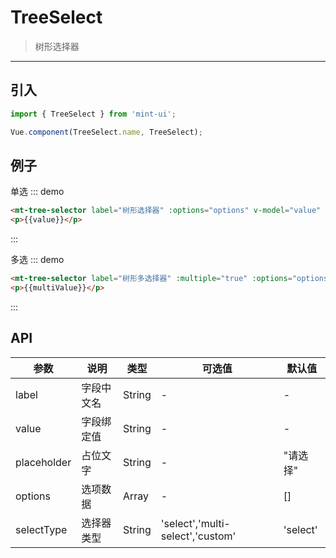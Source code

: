 # TreeSelect

> 树形选择器

-----------

## 引入

```javascript
import { TreeSelect } from 'mint-ui';

Vue.component(TreeSelect.name, TreeSelect);
```

## 例子

单选
::: demo
```html
<mt-tree-selector label="树形选择器" :options="options" v-model="value" placeholder="请选择" @selector-click="loadOptionsEmap"></mt-tree-selector>
<p>{{value}}</p>
```
:::

多选
::: demo
```html
<mt-tree-selector label="树形多选择器" :multiple="true" :options="options" v-model="multiValue" placeholder="请选择" @selector-click="loadMultiOptionsEmap"></mt-tree-selector>
<p>{{multiValue}}</p>
```
:::


## API
| 参数 | 说明 | 类型 | 可选值 | 默认值 |
|------|-------|---------|-------|--------|
| label | 字段中文名 | String | - | - |
| value | 字段绑定值 | String | - | - |
| placeholder | 占位文字 | String | - | "请选择" |
| options | 选项数据 | Array | - | [] |
| selectType | 选择器类型 | String | 'select','multi-select','custom' | 'select' |

<script>
  export default {
    methods: {
      loadOptionsEmap: function () {
      },
      loadMultiOptionsEmap: function () {
      }
    },
    data: function() {
    return {
      value: '',
      options: [{
                "id": "1",
                "name": "党群组织",
                "pId": "",
                "isParent": 1
            }, {
                "id": "000010",
                "name": "党群组织\/工会",
                "pId": "1",
                "isParent": 0
            }, {
                "id": "000012",
                "name": "行政部门\/校长办公室",
                "pId": "3",
                "isParent": 1
            }, {
                "id": "000423",
                "name": "行政部门\/人事处、人才工作领导小组办公室\/综合科",
                "pId": "000013",
                "isParent": 0
            }, {
                "id": "000426",
                "name": "行政部门\/计财处、会计核算中心、招投标办公室\/综合科",
                "pId": "000014",
                "isParent": 0
            }, {
                "id": "000371",
                "name": "行政部门\/校区发展与基本建设处\/综合科",
                "pId": "000346",
                "isParent": 0
            }, {
                "id": "000406",
                "name": "行政部门\/新农村发展研究院办公室、江苏农村发展学院办公室、新农村发展研究院和江苏农村发展学院院务委员会秘书处\/综合科",
                "pId": "000401",
                "isParent": 0
            }, {
                "id": "000029",
                "name": "教学机构\/农学院",
                "pId": "5",
                "isParent": 1
            }, {
                "id": "000040",
                "name": "教学机构\/理学院",
                "pId": "5",
                "isParent": 1
            }, {
                "id": "000001",
                "name": "党群组织\/党委办公室、统战部、机关党委",
                "pId": "1",
                "isParent": 0
            }, {
                "id": "000432",
                "name": "行政部门\/计财处、会计核算中心、招投标办公室\/基建工程招投标科",
                "pId": "000014",
                "isParent": 0
            }, {
                "id": "000021",
                "name": "行政部门\/资产管理与后勤保障处",
                "pId": "3",
                "isParent": 1
            }, {
                "id": "000100",
                "name": "行政部门教学机构\/国际合作与交流处、国际教育学院、港澳台办公室\/国际教育学院办公室",
                "pId": "000017",
                "isParent": 0
            }, {
                "id": "000101",
                "name": "行政部门\/发展规划办公室\/《中国农业教育》编辑部",
                "pId": "000018",
                "isParent": 0
            }, {
                "id": "000102",
                "name": "行政部门\/产学研合作处\/综合科",
                "pId": "000019",
                "isParent": 0
            }, {
                "id": "000103",
                "name": "行政部门\/产学研合作处\/科技开发科",
                "pId": "000019",
                "isParent": 0
            }, {
                "id": "000104",
                "name": "行政部门\/产学研合作处\/科技推广科（科教兴农办公室）",
                "pId": "000019",
                "isParent": 0
            }, {
                "id": "000105",
                "name": "行政部门\/产学研合作处\/经营性资产管理办公室",
                "pId": "000019",
                "isParent": 0
            }, {
                "id": "000106",
                "name": "行政部门\/产学研合作处\/资产经营公司财务部",
                "pId": "000019",
                "isParent": 0
            }, {
                "id": "000107",
                "name": "行政部门\/产学研合作处\/农药厂",
                "pId": "000019",
                "isParent": 0
            }, {
                "id": "000108",
                "name": "行政部门\/产学研合作处\/免疫生化所",
                "pId": "000019",
                "isParent": 0
            }, {
                "id": "000109",
                "name": "行政部门\/产学研合作处\/科技开发公司",
                "pId": "000019",
                "isParent": 0
            }, {
                "id": "000038",
                "name": "教学机构\/人文社会科学学院",
                "pId": "5",
                "isParent": 1
            }, {
                "id": "000011",
                "name": "党群组织\/团委",
                "pId": "1",
                "isParent": 1
            }, {
                "id": "000360",
                "name": "行政部门\/资产经营公司",
                "pId": "3",
                "isParent": 1
            }, {
                "id": "000110",
                "name": "行政部门\/产学研合作处\/神州公司",
                "pId": "000019",
                "isParent": 0
            }, {
                "id": "000111",
                "name": "行政部门\/产学研合作处\/高科公司",
                "pId": "000019",
                "isParent": 0
            }, {
                "id": "000112",
                "name": "行政部门\/产学研合作处\/资产经营公司",
                "pId": "000019",
                "isParent": 0
            }, {
                "id": "000113",
                "name": "行政部门\/产学研合作处\/兴农公司",
                "pId": "000019",
                "isParent": 0
            }, {
                "id": "000114",
                "name": "行政部门\/产学研合作处\/动物药业有限公司",
                "pId": "000019",
                "isParent": 0
            }, {
                "id": "000118",
                "name": "行政部门\/资产管理与后勤保障处\/综合科",
                "pId": "000021",
                "isParent": 0
            }, {
                "id": "000119",
                "name": "行政部门\/资产管理与后勤保障处\/资产管理科",
                "pId": "000021",
                "isParent": 0
            }, {
                "id": "000338",
                "name": "教学机构\/思想政治理论课教研部",
                "pId": "5",
                "isParent": 1
            }, {
                "id": "000045",
                "name": "行政部门\/学术交流中心",
                "pId": "3",
                "isParent": 0
            }, {
                "id": "000120",
                "name": "行政部门\/资产管理与后勤保障处\/房地产管理科",
                "pId": "000021",
                "isParent": 0
            }, {
                "id": "000121",
                "name": "行政部门\/资产管理与后勤保障处\/动力科",
                "pId": "000021",
                "isParent": 0
            }, {
                "id": "000122",
                "name": "行政部门\/资产管理与后勤保障处\/社区居民委员会",
                "pId": "000021",
                "isParent": 0
            }, {
                "id": "000123",
                "name": "行政部门\/资产管理与后勤保障处\/医院",
                "pId": "000021",
                "isParent": 0
            }, {
                "id": "000124",
                "name": "行政部门\/实验室与基地管理处\/综合科",
                "pId": "000022",
                "isParent": 0
            }, {
                "id": "000125",
                "name": "行政部门\/实验室与基地管理处\/实验室管理科",
                "pId": "000022",
                "isParent": 0
            }, {
                "id": "000126",
                "name": "行政部门\/实验室与基地管理处\/基地管理科",
                "pId": "000022",
                "isParent": 0
            }, {
                "id": "000127",
                "name": "行政部门\/实验室与基地管理处\/设备管理科",
                "pId": "000022",
                "isParent": 0
            }, {
                "id": "000128",
                "name": "行政部门\/白马教学科研基地建设办公室\/综合科",
                "pId": "000023",
                "isParent": 0
            }, {
                "id": "000039",
                "name": "教学机构\/外国语学院",
                "pId": "5",
                "isParent": 1
            }, {
                "id": "000130",
                "name": "直属单位\/图书馆、图书与信息中心\/办公室",
                "pId": "000024",
                "isParent": 0
            }, {
                "id": "000131",
                "name": "直属单位\/图书馆、图书与信息中心\/读者服务部",
                "pId": "000024",
                "isParent": 0
            }, {
                "id": "000132",
                "name": "直属单位\/图书馆、图书与信息中心\/文献资源建设部",
                "pId": "000024",
                "isParent": 0
            }, {
                "id": "000133",
                "name": "直属单位\/图书馆、图书与信息中心\/参考咨询部",
                "pId": "000024",
                "isParent": 0
            }, {
                "id": "000134",
                "name": "直属单位\/图书馆、图书与信息中心\/网络运营部",
                "pId": "000024",
                "isParent": 0
            }, {
                "id": "000135",
                "name": "直属单位\/图书馆、图书与信息中心\/信息应用部",
                "pId": "000024",
                "isParent": 0
            }, {
                "id": "000136",
                "name": "直属单位\/图书馆、图书与信息中心\/用户服务部",
                "pId": "000024",
                "isParent": 0
            }, {
                "id": "000137",
                "name": "直属单位\/图书馆、图书与信息中心\/教育技术部（现代教育技术中心）",
                "pId": "000024",
                "isParent": 0
            }, {
                "id": "000138",
                "name": "直属单位\/体育部\/办公室",
                "pId": "000025",
                "isParent": 0
            }, {
                "id": "000139",
                "name": "直属单位\/体育部\/教学与科研教研室",
                "pId": "000025",
                "isParent": 0
            }, {
                "id": "000041",
                "name": "教学机构\/信息科学技术学院",
                "pId": "5",
                "isParent": 1
            }, {
                "id": "000140",
                "name": "直属单位\/体育部\/运动竞赛教研室",
                "pId": "000025",
                "isParent": 0
            }, {
                "id": "000141",
                "name": "直属单位\/体育部\/群众体育教研室",
                "pId": "000025",
                "isParent": 0
            }, {
                "id": "000142",
                "name": "直属单位\/后勤集团公司\/办公室",
                "pId": "000026",
                "isParent": 0
            }, {
                "id": "000143",
                "name": "直属单位\/后勤集团公司\/人力资源管理中心",
                "pId": "000026",
                "isParent": 0
            }, {
                "id": "000144",
                "name": "直属单位\/后勤集团公司\/安全质量管理中心",
                "pId": "000026",
                "isParent": 0
            }, {
                "id": "000145",
                "name": "直属单位\/后勤集团公司\/维修动力服务中心",
                "pId": "000026",
                "isParent": 0
            }, {
                "id": "000146",
                "name": "直属单位\/后勤集团公司\/通讯接待服务中心",
                "pId": "000026",
                "isParent": 0
            }, {
                "id": "000147",
                "name": "直属单位\/后勤集团公司\/物资供应中心",
                "pId": "000026",
                "isParent": 0
            }, {
                "id": "000148",
                "name": "直属单位\/后勤集团公司\/文印服务中心",
                "pId": "000026",
                "isParent": 0
            }, {
                "id": "000149",
                "name": "直属单位\/后勤集团公司\/饮食服务中心",
                "pId": "000026",
                "isParent": 0
            }, {
                "id": "000042",
                "name": "教学机构\/生命科学学院",
                "pId": "5",
                "isParent": 1
            }, {
                "id": "000150",
                "name": "直属单位\/后勤集团公司\/物业管理服务中心",
                "pId": "000026",
                "isParent": 0
            }, {
                "id": "000151",
                "name": "直属单位\/后勤集团公司\/幼儿园",
                "pId": "000026",
                "isParent": 0
            }, {
                "id": "000152",
                "name": "直属单位\/江浦实验农场\/办公室",
                "pId": "000027",
                "isParent": 0
            }, {
                "id": "000153",
                "name": "直属单位\/江浦实验农场\/生产科",
                "pId": "000027",
                "isParent": 0
            }, {
                "id": "000154",
                "name": "直属单位\/实验牧场\/办公室",
                "pId": "000028",
                "isParent": 0
            }, {
                "id": "000155",
                "name": "教学机构\/农学院\/办公室",
                "pId": "000029",
                "isParent": 0
            }, {
                "id": "000156",
                "name": "教学机构\/农学院\/农学系",
                "pId": "000029",
                "isParent": 0
            }, {
                "id": "000157",
                "name": "教学机构\/农学院\/遗传育种系",
                "pId": "000029",
                "isParent": 0
            }, {
                "id": "000158",
                "name": "教学机构\/农学院\/作物学实验教学中心",
                "pId": "000029",
                "isParent": 0
            }, {
                "id": "000159",
                "name": "教学机构\/农学院\/农学试验站",
                "pId": "000029",
                "isParent": 0
            }, {
                "id": "000383",
                "name": "教学机构\/农村发展学院",
                "pId": "5",
                "isParent": 1
            }, {
                "id": "000016",
                "name": "行政部门\/科技处、人文社会科学处",
                "pId": "3",
                "isParent": 0
            }, {
                "id": "000160",
                "name": "教学机构\/农学院\/作物遗传与种质创新国家重点实验室",
                "pId": "000029",
                "isParent": 0
            }, {
                "id": "000161",
                "name": "教学机构\/植物保护学院\/办公室",
                "pId": "000030",
                "isParent": 0
            }, {
                "id": "000162",
                "name": "教学机构\/植物保护学院\/植物病理学系",
                "pId": "000030",
                "isParent": 0
            }, {
                "id": "000163",
                "name": "教学机构\/植物保护学院\/昆虫学系",
                "pId": "000030",
                "isParent": 0
            }, {
                "id": "000164",
                "name": "教学机构\/植物保护学院\/农业气象教研室",
                "pId": "000030",
                "isParent": 0
            }, {
                "id": "000165",
                "name": "教学机构\/植物保护学院\/农药科学系",
                "pId": "000030",
                "isParent": 0
            }, {
                "id": "000166",
                "name": "教学机构\/植物保护学院\/有害生物综合治理实验教学中心",
                "pId": "000030",
                "isParent": 0
            }, {
                "id": "000167",
                "name": "教学机构\/资源与环境科学学院\/办公室",
                "pId": "000031",
                "isParent": 0
            }, {
                "id": "000168",
                "name": "教学机构\/资源与环境科学学院\/土壤与生态学系",
                "pId": "000031",
                "isParent": 0
            }, {
                "id": "000169",
                "name": "教学机构\/资源与环境科学学院\/植物营养与肥料学系",
                "pId": "000031",
                "isParent": 0
            }, {
                "id": "000384",
                "name": "教学机构\/草业学院",
                "pId": "5",
                "isParent": 1
            }, {
                "id": "000017",
                "name": "行政部门教学机构\/国际合作与交流处、国际教育学院、港澳台办公室",
                "pId": "4",
                "isParent": 1
            }, {
                "id": "000170",
                "name": "教学机构\/资源与环境科学学院\/环境科学与工程系",
                "pId": "000031",
                "isParent": 0
            }, {
                "id": "000171",
                "name": "教学机构\/资源与环境科学学院\/农业资源与环境实验教学中心",
                "pId": "000031",
                "isParent": 0
            }, {
                "id": "000172",
                "name": "教学机构\/园艺学院\/办公室",
                "pId": "000032",
                "isParent": 0
            }, {
                "id": "000173",
                "name": "教学机构\/园艺学院\/园艺学系",
                "pId": "000032",
                "isParent": 0
            }, {
                "id": "000174",
                "name": "教学机构\/园艺学院\/园林学系",
                "pId": "000032",
                "isParent": 0
            }, {
                "id": "000175",
                "name": "教学机构\/园艺学院\/中药材科学系",
                "pId": "000032",
                "isParent": 0
            }, {
                "id": "000176",
                "name": "教学机构\/园艺学院\/园艺园林实验教学中心",
                "pId": "000032",
                "isParent": 0
            }, {
                "id": "000177",
                "name": "教学机构\/园艺学院\/中药学实验教学中心",
                "pId": "000032",
                "isParent": 0
            }, {
                "id": "000178",
                "name": "教学机构\/动物科技学院（含无锡渔业学院）\/办公室",
                "pId": "000033",
                "isParent": 0
            }, {
                "id": "000179",
                "name": "教学机构\/动物科技学院（含无锡渔业学院）\/动物遗传育种与繁殖系",
                "pId": "000033",
                "isParent": 0
            }, {
                "id": "000385",
                "name": "教学机构\/金融学院",
                "pId": "5",
                "isParent": 1
            }, {
                "id": "000018",
                "name": "行政部门\/发展规划办公室",
                "pId": "3",
                "isParent": 1
            }, {
                "id": "000180",
                "name": "教学机构\/动物科技学院（含无锡渔业学院）\/动物营养与饲料科学系",
                "pId": "000033",
                "isParent": 0
            }, {
                "id": "000181",
                "name": "教学机构\/动物科技学院（含无锡渔业学院）\/特种经济动物与水产系",
                "pId": "000033",
                "isParent": 0
            }, {
                "id": "000182",
                "name": "教学机构\/动物科技学院（含无锡渔业学院）\/草业工程系",
                "pId": "000033",
                "isParent": 0
            }, {
                "id": "000183",
                "name": "教学机构\/动物科技学院（含无锡渔业学院）\/动物科学实验教学中心",
                "pId": "000033",
                "isParent": 0
            }, {
                "id": "000184",
                "name": "教学机构\/动物科技学院（含无锡渔业学院）\/无锡渔业学院",
                "pId": "000033",
                "isParent": 1
            }, {
                "id": "000185",
                "name": "教学机构\/动物科技学院（含无锡渔业学院）\/无锡渔业学院\/办公室",
                "pId": "000184",
                "isParent": 0
            }, {
                "id": "000186",
                "name": "教学机构\/动物科技学院（含无锡渔业学院）\/无锡渔业学院\/水产遗传育种室",
                "pId": "000184",
                "isParent": 0
            }, {
                "id": "000187",
                "name": "教学机构\/动物科技学院（含无锡渔业学院）\/无锡渔业学院\/生物技术室",
                "pId": "000184",
                "isParent": 0
            }, {
                "id": "000188",
                "name": "教学机构\/动物科技学院（含无锡渔业学院）\/无锡渔业学院\/大水面增养殖与生态室",
                "pId": "000184",
                "isParent": 0
            }, {
                "id": "000189",
                "name": "教学机构\/动物科技学院（含无锡渔业学院）\/无锡渔业学院\/渔业环境保护生物控制室",
                "pId": "000184",
                "isParent": 0
            }, {
                "id": "000043",
                "name": "教学机构\/工学院（含乡镇企业学院）",
                "pId": "5",
                "isParent": 1
            }, {
                "id": "000019",
                "name": "行政部门\/产学研合作处",
                "pId": "3",
                "isParent": 1
            }, {
                "id": "000190",
                "name": "教学机构\/动物科技学院（含无锡渔业学院）\/无锡渔业学院\/动物饲料与疾病防治室",
                "pId": "000184",
                "isParent": 0
            }, {
                "id": "000191",
                "name": "教学机构\/动物科技学院（含无锡渔业学院）\/无锡渔业学院\/水产养殖室",
                "pId": "000184",
                "isParent": 0
            }, {
                "id": "000192",
                "name": "教学机构\/动物科技学院（含无锡渔业学院）\/无锡渔业学院\/渔业经济和信息室",
                "pId": "000184",
                "isParent": 0
            }, {
                "id": "000193",
                "name": "教学机构\/动物科技学院（含无锡渔业学院）\/无锡渔业学院\/教育培训基础部",
                "pId": "000184",
                "isParent": 0
            }, {
                "id": "000194",
                "name": "教学机构\/动物医学院\/办公室",
                "pId": "000034",
                "isParent": 0
            }, {
                "id": "000195",
                "name": "教学机构\/动物医学院\/附属动物医院",
                "pId": "000034",
                "isParent": 0
            }, {
                "id": "000196",
                "name": "教学机构\/动物医学院\/基础医学系",
                "pId": "000034",
                "isParent": 0
            }, {
                "id": "000197",
                "name": "教学机构\/动物医学院\/预防医学系",
                "pId": "000034",
                "isParent": 0
            }, {
                "id": "000198",
                "name": "教学机构\/动物医学院\/临床医学系",
                "pId": "000034",
                "isParent": 0
            }, {
                "id": "000199",
                "name": "教学机构\/动物医学院\/基础兽医学实验教学中心",
                "pId": "000034",
                "isParent": 0
            }, {
                "id": "000002",
                "name": "党群组织\/纪委办公室",
                "pId": "1",
                "isParent": 0
            }, {
                "id": "2",
                "name": "党群组织行政部门",
                "pId": "",
                "isParent": 1
            }, {
                "id": "000427",
                "name": "行政部门\/计财处、会计核算中心、招投标办公室\/校园一卡通中心",
                "pId": "000014",
                "isParent": 0
            }, {
                "id": "000433",
                "name": "行政部门\/校区发展与基本建设处\/计划科",
                "pId": "000346",
                "isParent": 0
            }, {
                "id": "000347",
                "name": "行政部门\/发展规划与学科建设处",
                "pId": "3",
                "isParent": 1
            }, {
                "id": "000407",
                "name": "行政部门\/新农村发展研究院办公室、江苏农村发展学院办公室、新农村发展研究院和江苏农村发展学院院务委员会秘书处\/基地与推广科",
                "pId": "000401",
                "isParent": 0
            }, {
                "id": "000030",
                "name": "教学机构\/植物保护学院",
                "pId": "5",
                "isParent": 1
            }, {
                "id": "000044",
                "name": "教学机构\/继续教育学院",
                "pId": "5",
                "isParent": 1
            }, {
                "id": "000020",
                "name": "行政部门\/基建处",
                "pId": "3",
                "isParent": 0
            }, {
                "id": "000200",
                "name": "教学机构\/动物医学院\/预防兽医学实验教学中心",
                "pId": "000034",
                "isParent": 0
            }, {
                "id": "000201",
                "name": "教学机构\/动物医学院\/临床兽医学实验教学中心",
                "pId": "000034",
                "isParent": 0
            }, {
                "id": "000202",
                "name": "教学机构\/食品科技学院\/办公室",
                "pId": "000035",
                "isParent": 0
            }, {
                "id": "000203",
                "name": "教学机构\/食品科技学院\/食品科学与工程系",
                "pId": "000035",
                "isParent": 0
            }, {
                "id": "000204",
                "name": "教学机构\/食品科技学院\/生物工程系",
                "pId": "000035",
                "isParent": 0
            }, {
                "id": "000205",
                "name": "教学机构\/食品科技学院\/食品质量与安全系",
                "pId": "000035",
                "isParent": 0
            }, {
                "id": "000206",
                "name": "教学机构\/食品科技学院\/食品加工与质量控制实验教学中心",
                "pId": "000035",
                "isParent": 0
            }, {
                "id": "000207",
                "name": "教学机构\/食品科技学院\/生物工程实验教学中心",
                "pId": "000035",
                "isParent": 0
            }, {
                "id": "000208",
                "name": "教学机构\/食品科技学院\/国家肉品质量控制工程技术研究中心",
                "pId": "000035",
                "isParent": 0
            }, {
                "id": "000209",
                "name": "教学机构\/经济管理学院\/办公室",
                "pId": "000036",
                "isParent": 0
            }, {
                "id": "000210",
                "name": "教学机构\/经济管理学院\/农业经济学系",
                "pId": "000036",
                "isParent": 0
            }, {
                "id": "000211",
                "name": "教学机构\/经济管理学院\/管理学系",
                "pId": "000036",
                "isParent": 0
            }, {
                "id": "000213",
                "name": "教学机构\/经济管理学院\/经济管理与电子商务实验教学中心",
                "pId": "000036",
                "isParent": 0
            }, {
                "id": "000214",
                "name": "教学机构\/公共管理学院（含土地管理学院）\/办公室",
                "pId": "000037",
                "isParent": 0
            }, {
                "id": "000215",
                "name": "教学机构\/公共管理学院（含土地管理学院）\/土地管理系",
                "pId": "000037",
                "isParent": 0
            }, {
                "id": "000216",
                "name": "教学机构\/公共管理学院（含土地管理学院）\/资源环境与城乡规划系",
                "pId": "000037",
                "isParent": 0
            }, {
                "id": "000217",
                "name": "教学机构\/公共管理学院（含土地管理学院）\/人力资源与社会保障系",
                "pId": "000037",
                "isParent": 0
            }, {
                "id": "000218",
                "name": "教学机构\/公共管理学院（含土地管理学院）\/行政管理系",
                "pId": "000037",
                "isParent": 0
            }, {
                "id": "000219",
                "name": "教学机构\/公共管理学院（含土地管理学院）\/管理学科教学实验中心",
                "pId": "000037",
                "isParent": 0
            }, {
                "id": "000022",
                "name": "行政部门\/实验室与基地管理处",
                "pId": "3",
                "isParent": 1
            }, {
                "id": "000220",
                "name": "教学机构\/公共管理学院（含土地管理学院）\/高等教育研究所",
                "pId": "000037",
                "isParent": 0
            }, {
                "id": "000221",
                "name": "教学机构\/人文社会科学学院\/办公室",
                "pId": "000038",
                "isParent": 0
            }, {
                "id": "000222",
                "name": "教学机构\/人文社会科学学院\/中国近现代史教研室",
                "pId": "000038",
                "isParent": 0
            }, {
                "id": "000223",
                "name": "教学机构\/人文社会科学学院\/马克思主义基本原理教研室",
                "pId": "000038",
                "isParent": 0
            }, {
                "id": "000224",
                "name": "教学机构\/人文社会科学学院\/社会学系",
                "pId": "000038",
                "isParent": 0
            }, {
                "id": "000225",
                "name": "教学机构\/人文社会科学学院\/文化管理系",
                "pId": "000038",
                "isParent": 0
            }, {
                "id": "000226",
                "name": "教学机构\/人文社会科学学院\/旅游管理系",
                "pId": "000038",
                "isParent": 0
            }, {
                "id": "000227",
                "name": "教学机构\/人文社会科学学院\/科学技术史系",
                "pId": "000038",
                "isParent": 0
            }, {
                "id": "000228",
                "name": "教学机构\/人文社会科学学院\/法律系",
                "pId": "000038",
                "isParent": 0
            }, {
                "id": "000229",
                "name": "教学机构\/人文社会科学学院\/人文综合实验教学中心",
                "pId": "000038",
                "isParent": 0
            }, {
                "id": "000230",
                "name": "教学机构\/外国语学院\/办公室",
                "pId": "000039",
                "isParent": 0
            }, {
                "id": "000231",
                "name": "教学机构\/外国语学院\/英语系",
                "pId": "000039",
                "isParent": 0
            }, {
                "id": "000232",
                "name": "教学机构\/外国语学院\/日语系",
                "pId": "000039",
                "isParent": 0
            }, {
                "id": "000233",
                "name": "教学机构\/外国语学院\/公共外语教学部",
                "pId": "000039",
                "isParent": 0
            }, {
                "id": "000234",
                "name": "教学机构\/外国语学院\/外语实验教学中心",
                "pId": "000039",
                "isParent": 0
            }, {
                "id": "000235",
                "name": "教学机构\/理学院\/办公室",
                "pId": "000040",
                "isParent": 0
            }, {
                "id": "000236",
                "name": "教学机构\/理学院\/数学系",
                "pId": "000040",
                "isParent": 0
            }, {
                "id": "000237",
                "name": "教学机构\/理学院\/物理系",
                "pId": "000040",
                "isParent": 0
            }, {
                "id": "000238",
                "name": "教学机构\/理学院\/化学系",
                "pId": "000040",
                "isParent": 0
            }, {
                "id": "000239",
                "name": "教学机构\/理学院\/化学实验教学中心",
                "pId": "000040",
                "isParent": 0
            }, {
                "id": "000024",
                "name": "直属单位\/图书馆、图书与信息中心",
                "pId": "9",
                "isParent": 1
            }, {
                "id": "000240",
                "name": "教学机构\/理学院\/物理实验教学中心",
                "pId": "000040",
                "isParent": 0
            }, {
                "id": "000241",
                "name": "教学机构\/信息科学技术学院\/办公室",
                "pId": "000041",
                "isParent": 0
            }, {
                "id": "000242",
                "name": "教学机构\/信息科学技术学院\/计算机科学与技术系",
                "pId": "000041",
                "isParent": 0
            }, {
                "id": "000243",
                "name": "教学机构\/信息科学技术学院\/信息管理系",
                "pId": "000041",
                "isParent": 0
            }, {
                "id": "000244",
                "name": "教学机构\/信息科学技术学院\/计算机与信息技术实验教学中心",
                "pId": "000041",
                "isParent": 0
            }, {
                "id": "000245",
                "name": "教学机构\/生命科学学院\/办公室",
                "pId": "000042",
                "isParent": 0
            }, {
                "id": "000246",
                "name": "教学机构\/生命科学学院\/生物化学与分子生物学系",
                "pId": "000042",
                "isParent": 0
            }, {
                "id": "000247",
                "name": "教学机构\/生命科学学院\/微生物学系",
                "pId": "000042",
                "isParent": 0
            }, {
                "id": "000248",
                "name": "教学机构\/生命科学学院\/植物生物学系",
                "pId": "000042",
                "isParent": 0
            }, {
                "id": "000249",
                "name": "教学机构\/生命科学学院\/动物生物学系",
                "pId": "000042",
                "isParent": 0
            }, {
                "id": "000025",
                "name": "直属单位\/体育部",
                "pId": "9",
                "isParent": 1
            }, {
                "id": "000250",
                "name": "教学机构\/生命科学学院\/生物学实验教学中心",
                "pId": "000042",
                "isParent": 0
            }, {
                "id": "000251",
                "name": "教学机构\/继续教育学院\/办公室",
                "pId": "000044",
                "isParent": 0
            }, {
                "id": "000252",
                "name": "教学机构\/继续教育学院\/培训科",
                "pId": "000044",
                "isParent": 0
            }, {
                "id": "000253",
                "name": "教学机构\/继续教育学院\/教务科",
                "pId": "000044",
                "isParent": 0
            }, {
                "id": "000254",
                "name": "教学机构\/继续教育学院\/招生自考办公室",
                "pId": "000044",
                "isParent": 0
            }, {
                "id": "000256",
                "name": "教学机构\/工学院（含乡镇企业学院）\/党委办公室",
                "pId": "000043",
                "isParent": 1
            }, {
                "id": "000257",
                "name": "教学机构\/工学院（含乡镇企业学院）\/党委办公室\/综合科",
                "pId": "000256",
                "isParent": 0
            }, {
                "id": "000258",
                "name": "教学机构\/工学院（含乡镇企业学院）\/纪委办公室、监察室、机关党总支",
                "pId": "000043",
                "isParent": 0
            }, {
                "id": "000259",
                "name": "教学机构\/工学院（含乡镇企业学院）\/工会",
                "pId": "000043",
                "isParent": 0
            }, {
                "id": "000026",
                "name": "直属单位\/后勤集团公司",
                "pId": "9",
                "isParent": 1
            }, {
                "id": "000260",
                "name": "教学机构\/工学院（含乡镇企业学院）\/团委",
                "pId": "000043",
                "isParent": 0
            }, {
                "id": "000261",
                "name": "教学机构\/工学院（含乡镇企业学院）\/院长办公室",
                "pId": "000043",
                "isParent": 1
            }, {
                "id": "000262",
                "name": "教学机构\/工学院（含乡镇企业学院）\/院长办公室\/综合科",
                "pId": "000261",
                "isParent": 0
            }, {
                "id": "000263",
                "name": "教学机构\/工学院（含乡镇企业学院）\/人事处",
                "pId": "000043",
                "isParent": 1
            }, {
                "id": "000264",
                "name": "教学机构\/工学院（含乡镇企业学院）\/人事处\/综合科",
                "pId": "000263",
                "isParent": 0
            }, {
                "id": "000265",
                "name": "教学机构\/工学院（含乡镇企业学院）\/人事处\/离退休办公室",
                "pId": "000263",
                "isParent": 0
            }, {
                "id": "000267",
                "name": "教学机构\/工学院（含乡镇企业学院）\/教务处",
                "pId": "000043",
                "isParent": 1
            }, {
                "id": "000268",
                "name": "教学机构\/工学院（含乡镇企业学院）\/教务处\/教务科",
                "pId": "000267",
                "isParent": 0
            }, {
                "id": "000269",
                "name": "教学机构\/工学院（含乡镇企业学院）\/教务处\/教研及实践教学科",
                "pId": "000267",
                "isParent": 0
            }, {
                "id": "000027",
                "name": "直属单位\/江浦实验农场",
                "pId": "9",
                "isParent": 1
            }, {
                "id": "000270",
                "name": "教学机构\/工学院（含乡镇企业学院）\/教务处\/教材科",
                "pId": "000267",
                "isParent": 0
            }, {
                "id": "000271",
                "name": "教学机构\/工学院（含乡镇企业学院）\/科技与研究生处",
                "pId": "000043",
                "isParent": 1
            }, {
                "id": "000272",
                "name": "教学机构\/工学院（含乡镇企业学院）\/科技与研究生处\/综合科",
                "pId": "000271",
                "isParent": 0
            }, {
                "id": "000273",
                "name": "教学机构\/工学院（含乡镇企业学院）\/学生工作处",
                "pId": "000043",
                "isParent": 1
            }, {
                "id": "000274",
                "name": "教学机构\/工学院（含乡镇企业学院）\/学生工作处\/招生就业科",
                "pId": "000273",
                "isParent": 0
            }, {
                "id": "000275",
                "name": "教学机构\/工学院（含乡镇企业学院）\/学生工作处\/教育管理科",
                "pId": "000273",
                "isParent": 0
            }, {
                "id": "000276",
                "name": "教学机构\/工学院（含乡镇企业学院）\/学生工作处\/学生宿舍管理科",
                "pId": "000273",
                "isParent": 0
            }, {
                "id": "000277",
                "name": "教学机构\/工学院（含乡镇企业学院）\/计划财务处",
                "pId": "000043",
                "isParent": 1
            }, {
                "id": "000278",
                "name": "教学机构\/工学院（含乡镇企业学院）\/计划财务处\/综合财务科",
                "pId": "000277",
                "isParent": 0
            }, {
                "id": "000279",
                "name": "教学机构\/工学院（含乡镇企业学院）\/计划财务处\/校园卡管理科",
                "pId": "000277",
                "isParent": 0
            }, {
                "id": "000028",
                "name": "直属单位\/实验牧场",
                "pId": "9",
                "isParent": 1
            }, {
                "id": "000280",
                "name": "教学机构\/工学院（含乡镇企业学院）\/计划财务处\/服务核算科",
                "pId": "000277",
                "isParent": 0
            }, {
                "id": "000281",
                "name": "教学机构\/工学院（含乡镇企业学院）\/总务处",
                "pId": "000043",
                "isParent": 1
            }, {
                "id": "000282",
                "name": "教学机构\/工学院（含乡镇企业学院）\/总务处\/办公室",
                "pId": "000281",
                "isParent": 0
            }, {
                "id": "000283",
                "name": "教学机构\/工学院（含乡镇企业学院）\/总务处\/基建维修科",
                "pId": "000281",
                "isParent": 0
            }, {
                "id": "000284",
                "name": "教学机构\/工学院（含乡镇企业学院）\/总务处\/资产管理科",
                "pId": "000281",
                "isParent": 0
            }, {
                "id": "000285",
                "name": "教学机构\/工学院（含乡镇企业学院）\/总务处\/保卫科",
                "pId": "000281",
                "isParent": 0
            }, {
                "id": "000286",
                "name": "教学机构\/工学院（含乡镇企业学院）\/总务处\/卫生所",
                "pId": "000281",
                "isParent": 0
            }, {
                "id": "000287",
                "name": "教学机构\/工学院（含乡镇企业学院）\/总务处\/水电管理科",
                "pId": "000281",
                "isParent": 0
            }, {
                "id": "000288",
                "name": "教学机构\/工学院（含乡镇企业学院）\/总务处\/物业管理科",
                "pId": "000281",
                "isParent": 0
            }, {
                "id": "000289",
                "name": "教学机构\/工学院（含乡镇企业学院）\/总务处\/饮食服务中心",
                "pId": "000281",
                "isParent": 0
            }, {
                "id": "000290",
                "name": "教学机构\/工学院（含乡镇企业学院）\/总务处\/服务管理科",
                "pId": "000281",
                "isParent": 0
            }, {
                "id": "000291",
                "name": "教学机构\/工学院（含乡镇企业学院）\/农业机械化系（交通与车辆工程系）",
                "pId": "000043",
                "isParent": 1
            }, {
                "id": "000292",
                "name": "教学机构\/工学院（含乡镇企业学院）\/农业机械化系（交通与车辆工程系）\/办公室",
                "pId": "000291",
                "isParent": 0
            }, {
                "id": "000293",
                "name": "教学机构\/工学院（含乡镇企业学院）\/农业机械化系（交通与车辆工程系）\/农业机械教研室",
                "pId": "000291",
                "isParent": 0
            }, {
                "id": "000294",
                "name": "教学机构\/工学院（含乡镇企业学院）\/农业机械化系（交通与车辆工程系）\/交通运输教研室",
                "pId": "000291",
                "isParent": 0
            }, {
                "id": "000295",
                "name": "教学机构\/工学院（含乡镇企业学院）\/农业机械化系（交通与车辆工程系）\/车辆工程教研室",
                "pId": "000291",
                "isParent": 0
            }, {
                "id": "000296",
                "name": "教学机构\/工学院（含乡镇企业学院）\/农业机械化系（交通与车辆工程系）\/农业机械与车辆工程实验中心",
                "pId": "000291",
                "isParent": 0
            }, {
                "id": "000297",
                "name": "教学机构\/工学院（含乡镇企业学院）\/机械工程系",
                "pId": "000043",
                "isParent": 1
            }, {
                "id": "000298",
                "name": "教学机构\/工学院（含乡镇企业学院）\/机械工程系\/办公室",
                "pId": "000297",
                "isParent": 0
            }, {
                "id": "000299",
                "name": "教学机构\/工学院（含乡镇企业学院）\/机械工程系\/机械设计教研室",
                "pId": "000297",
                "isParent": 0
            }, {
                "id": "000003",
                "name": "党群组织\/监察处",
                "pId": "1",
                "isParent": 1
            }, {
                "id": "3",
                "name": "行政部门",
                "pId": "",
                "isParent": 1
            }, {
                "id": "000428",
                "name": "行政部门\/计财处、会计核算中心、招投标办公室\/收费与财税科",
                "pId": "000014",
                "isParent": 0
            }, {
                "id": "000372",
                "name": "行政部门\/校区发展与基本建设处\/工程管理科",
                "pId": "000346",
                "isParent": 0
            }, {
                "id": "000376",
                "name": "行政部门\/发展委员会办公室",
                "pId": "3",
                "isParent": 1
            }, {
                "id": "000413",
                "name": "行政部门\/新农村发展研究院办公室、江苏农村发展学院办公室、新农村发展研究院和江苏农村发展学院院务委员会秘书处\/发展研究科",
                "pId": "000401",
                "isParent": 0
            }, {
                "id": "000031",
                "name": "教学机构\/资源与环境科学学院",
                "pId": "5",
                "isParent": 1
            }, {
                "id": "000300",
                "name": "教学机构\/工学院（含乡镇企业学院）\/机械工程系\/工业设计教研室",
                "pId": "000297",
                "isParent": 0
            }, {
                "id": "000301",
                "name": "教学机构\/工学院（含乡镇企业学院）\/机械工程系\/机械制造教研室",
                "pId": "000297",
                "isParent": 0
            }, {
                "id": "000302",
                "name": "教学机构\/工学院（含乡镇企业学院）\/机械工程系\/材料成型及控制工程教研室",
                "pId": "000297",
                "isParent": 0
            }, {
                "id": "000303",
                "name": "教学机构\/工学院（含乡镇企业学院）\/机械工程系\/机械工程实验中心",
                "pId": "000297",
                "isParent": 0
            }, {
                "id": "000304",
                "name": "教学机构\/工学院（含乡镇企业学院）\/机械工程系\/实习中心",
                "pId": "000297",
                "isParent": 0
            }, {
                "id": "000305",
                "name": "教学机构\/工学院（含乡镇企业学院）\/电气工程系",
                "pId": "000043",
                "isParent": 1
            }, {
                "id": "000306",
                "name": "教学机构\/工学院（含乡镇企业学院）\/电气工程系\/办公室",
                "pId": "000305",
                "isParent": 0
            }, {
                "id": "000307",
                "name": "教学机构\/工学院（含乡镇企业学院）\/电气工程系\/电气工程教研室",
                "pId": "000305",
                "isParent": 0
            }, {
                "id": "000308",
                "name": "教学机构\/工学院（含乡镇企业学院）\/电气工程系\/自动化教研室",
                "pId": "000305",
                "isParent": 0
            }, {
                "id": "000309",
                "name": "教学机构\/工学院（含乡镇企业学院）\/电气工程系\/电子信息科学与技术教研室",
                "pId": "000305",
                "isParent": 0
            }, {
                "id": "000310",
                "name": "教学机构\/工学院（含乡镇企业学院）\/电气工程系\/计算机教研室",
                "pId": "000305",
                "isParent": 0
            }, {
                "id": "000311",
                "name": "教学机构\/工学院（含乡镇企业学院）\/电气工程系\/电工电子教学实验中心",
                "pId": "000305",
                "isParent": 0
            }, {
                "id": "000312",
                "name": "教学机构\/工学院（含乡镇企业学院）\/管理工程系",
                "pId": "000043",
                "isParent": 1
            }, {
                "id": "000313",
                "name": "教学机构\/工学院（含乡镇企业学院）\/管理工程系\/办公室",
                "pId": "000312",
                "isParent": 0
            }, {
                "id": "000314",
                "name": "教学机构\/工学院（含乡镇企业学院）\/管理工程系\/工业工程教研室",
                "pId": "000312",
                "isParent": 0
            }, {
                "id": "000315",
                "name": "教学机构\/工学院（含乡镇企业学院）\/管理工程系\/物流工程教研室",
                "pId": "000312",
                "isParent": 0
            }, {
                "id": "000316",
                "name": "教学机构\/工学院（含乡镇企业学院）\/管理工程系\/工程管理教研室",
                "pId": "000312",
                "isParent": 0
            }, {
                "id": "000317",
                "name": "教学机构\/工学院（含乡镇企业学院）\/管理工程系\/实验室",
                "pId": "000312",
                "isParent": 0
            }, {
                "id": "000318",
                "name": "教学机构\/工学院（含乡镇企业学院）\/基础课部",
                "pId": "000043",
                "isParent": 1
            }, {
                "id": "000319",
                "name": "教学机构\/工学院（含乡镇企业学院）\/基础课部\/办公室",
                "pId": "000318",
                "isParent": 0
            }, {
                "id": "000320",
                "name": "教学机构\/工学院（含乡镇企业学院）\/基础课部\/人文与社会科学教研室",
                "pId": "000318",
                "isParent": 0
            }, {
                "id": "000321",
                "name": "教学机构\/工学院（含乡镇企业学院）\/基础课部\/英语教研室",
                "pId": "000318",
                "isParent": 0
            }, {
                "id": "000322",
                "name": "教学机构\/工学院（含乡镇企业学院）\/基础课部\/数学教研室",
                "pId": "000318",
                "isParent": 0
            }, {
                "id": "000323",
                "name": "教学机构\/工学院（含乡镇企业学院）\/基础课部\/物理与化学教研室",
                "pId": "000318",
                "isParent": 0
            }, {
                "id": "000324",
                "name": "教学机构\/工学院（含乡镇企业学院）\/基础课部\/体育教研室",
                "pId": "000318",
                "isParent": 0
            }, {
                "id": "000325",
                "name": "教学机构\/工学院（含乡镇企业学院）\/培训部",
                "pId": "000043",
                "isParent": 1
            }, {
                "id": "000326",
                "name": "教学机构\/工学院（含乡镇企业学院）\/培训部\/办公室",
                "pId": "000325",
                "isParent": 0
            }, {
                "id": "000327",
                "name": "教学机构\/工学院（含乡镇企业学院）\/图书馆",
                "pId": "000043",
                "isParent": 1
            }, {
                "id": "000328",
                "name": "教学机构\/工学院（含乡镇企业学院）\/图书馆\/办公室",
                "pId": "000327",
                "isParent": 0
            }, {
                "id": "000329",
                "name": "教学机构\/工学院（含乡镇企业学院）\/图书馆\/资源建设部",
                "pId": "000327",
                "isParent": 0
            }, {
                "id": "000330",
                "name": "教学机构\/工学院（含乡镇企业学院）\/图书馆\/信息服务部",
                "pId": "000327",
                "isParent": 0
            }, {
                "id": "000331",
                "name": "教学机构\/工学院（含乡镇企业学院）\/图书馆\/流通服务部",
                "pId": "000327",
                "isParent": 0
            }, {
                "id": "000332",
                "name": "教学机构\/工学院（含乡镇企业学院）\/图书馆\/技术支持部",
                "pId": "000327",
                "isParent": 0
            }, {
                "id": "000333",
                "name": "教学机构\/动物科技学院（含无锡渔业学院）\/农业部牛冷冻精液质量监督检验测试中心（南京）",
                "pId": "000033",
                "isParent": 0
            }, {
                "id": "000335",
                "name": "教学机构\/经济管理学院\/会计与金融学系",
                "pId": "000036",
                "isParent": 0
            }, {
                "id": "000336",
                "name": "教学机构\/经济管理学院\/经济贸易系",
                "pId": "000036",
                "isParent": 0
            }, {
                "id": "000339",
                "name": "直属单位\/体育部\/军事理论教研室",
                "pId": "000025",
                "isParent": 0
            }, {
                "id": "000340",
                "name": "教学机构\/思想政治理论课教研部\/办公室",
                "pId": "000338",
                "isParent": 0
            }, {
                "id": "000341",
                "name": "教学机构\/思想政治理论课教研部\/研究生政治理论教研室",
                "pId": "000338",
                "isParent": 0
            }, {
                "id": "000342",
                "name": "教学机构\/思想政治理论课教研部\/道德与法律教研室",
                "pId": "000338",
                "isParent": 0
            }, {
                "id": "000343",
                "name": "教学机构\/思想政治理论课教研部\/近现代史教研室",
                "pId": "000338",
                "isParent": 0
            }, {
                "id": "000344",
                "name": "教学机构\/思想政治理论课教研部\/中国特色社会主义理论教研室",
                "pId": "000338",
                "isParent": 0
            }, {
                "id": "000345",
                "name": "教学机构\/思想政治理论课教研部\/马克思主义原理教研室",
                "pId": "000338",
                "isParent": 0
            }, {
                "id": "000348",
                "name": "教学机构\/农学院\/国家信息农业工程技术中心办公室",
                "pId": "000029",
                "isParent": 0
            }, {
                "id": "000349",
                "name": "行政部门\/发展规划与学科建设处\/综合科",
                "pId": "000347",
                "isParent": 0
            }, {
                "id": "000350",
                "name": "行政部门\/发展规划与学科建设处\/发展规划办公室",
                "pId": "000347",
                "isParent": 0
            }, {
                "id": "000351",
                "name": "行政部门\/发展规划与学科建设处\/重点建设办公室",
                "pId": "000347",
                "isParent": 0
            }, {
                "id": "000353",
                "name": "行政部门\/科学研究院\/科研计划处",
                "pId": "000352",
                "isParent": 0
            }, {
                "id": "000354",
                "name": "行政部门\/科学研究院\/重大项目处",
                "pId": "000352",
                "isParent": 0
            }, {
                "id": "000356",
                "name": "行政部门\/科学研究院\/成果与知识产权处",
                "pId": "000352",
                "isParent": 0
            }, {
                "id": "000357",
                "name": "行政部门\/科学研究院\/实验室与平台处",
                "pId": "000352",
                "isParent": 0
            }, {
                "id": "000358",
                "name": "行政部门\/科学研究院\/产学研合作处（技术转移中心）",
                "pId": "000352",
                "isParent": 0
            }, {
                "id": "000359",
                "name": "教学机构\/农学院\/农业部大豆生物学与遗传育种重点实验室",
                "pId": "000029",
                "isParent": 0
            }, {
                "id": "000362",
                "name": "行政部门\/教务处、植物生产国家级实验教学中心、教师发展中心\/教学实验室与基地管理科",
                "pId": "000015",
                "isParent": 0
            }, {
                "id": "000363",
                "name": "行政部门\/资产管理与后勤保障处\/设备管理科",
                "pId": "000021",
                "isParent": 0
            }, {
                "id": "000365",
                "name": "行政部门\/校长办公室\/行政科",
                "pId": "000012",
                "isParent": 0
            }, {
                "id": "000366",
                "name": "行政部门教学机构\/国际合作与交流处、国际教育学院、港澳台办公室\/留学生教育管理科",
                "pId": "000017",
                "isParent": 0
            }, {
                "id": "000367",
                "name": "教学机构\/农学院\/种业科学系",
                "pId": "000029",
                "isParent": 0
            }, {
                "id": "000368",
                "name": "行政部门\/资产经营公司\/投资部",
                "pId": "000360",
                "isParent": 0
            }, {
                "id": "000369",
                "name": "行政部门\/资产经营公司\/开发部",
                "pId": "000360",
                "isParent": 0
            }, {
                "id": "000370",
                "name": "行政部门\/资产经营公司\/财务部",
                "pId": "000360",
                "isParent": 0
            }, {
                "id": "000374",
                "name": "行政部门教学机构\/国际合作与交流处、国际教育学院、港澳台办公室\/学生交流科",
                "pId": "000017",
                "isParent": 0
            }, {
                "id": "000377",
                "name": "党群组织\/监察处\/法制科",
                "pId": "000003",
                "isParent": 0
            }, {
                "id": "000378",
                "name": "党群组织行政部门\/学生工作处、学生工作部\/学生事务管理中心（学生资助管理中心）",
                "pId": "000007",
                "isParent": 0
            }, {
                "id": "000379",
                "name": "教学机构\/人文社会科学学院\/艺术系",
                "pId": "000038",
                "isParent": 0
            }, {
                "id": "000380",
                "name": "行政部门\/发展委员会办公室\/校友会办公室",
                "pId": "000376",
                "isParent": 0
            }, {
                "id": "000381",
                "name": "行政部门\/发展委员会办公室\/教育发展基金会办公室",
                "pId": "000376",
                "isParent": 0
            }, {
                "id": "000382",
                "name": "行政部门\/发展委员会办公室\/发展咨询委员会办公室",
                "pId": "000376",
                "isParent": 0
            }, {
                "id": "000386",
                "name": "行政部门\/教务处、植物生产国家级实验教学中心、教师发展中心\/教学网络与信息科",
                "pId": "000015",
                "isParent": 0
            }, {
                "id": "000387",
                "name": "行政部门\/教务处、植物生产国家级实验教学中心、教师发展中心\/植物生产国家级实验教学中心办公室",
                "pId": "000015",
                "isParent": 0
            }, {
                "id": "000388",
                "name": "教学机构\/金融学院\/办公室",
                "pId": "000385",
                "isParent": 0
            }, {
                "id": "000389",
                "name": "教学机构\/资源与环境科学学院\/海洋生物学系",
                "pId": "000031",
                "isParent": 0
            }, {
                "id": "000390",
                "name": "教学机构\/农村发展学院\/农村发展系",
                "pId": "000383",
                "isParent": 0
            }, {
                "id": "000391",
                "name": "教学机构\/农村发展学院\/社会学系",
                "pId": "000383",
                "isParent": 0
            }, {
                "id": "000392",
                "name": "教学机构\/草业学院\/草业科学系",
                "pId": "000384",
                "isParent": 0
            }, {
                "id": "000393",
                "name": "教学机构\/金融学院\/金融学系",
                "pId": "000385",
                "isParent": 0
            }, {
                "id": "000394",
                "name": "教学机构\/金融学院\/会计学系",
                "pId": "000385",
                "isParent": 0
            }, {
                "id": "000395",
                "name": "教学机构\/农村发展学院\/办公室",
                "pId": "000383",
                "isParent": 0
            }, {
                "id": "000396",
                "name": "教学机构\/草业学院\/办公室",
                "pId": "000384",
                "isParent": 0
            }, {
                "id": "000398",
                "name": "行政部门\/人文社科处",
                "pId": "3",
                "isParent": 1
            }, {
                "id": "000399",
                "name": "行政部门\/档案馆",
                "pId": "3",
                "isParent": 1
            }, {
                "id": "000004",
                "name": "党群组织\/审计处",
                "pId": "1",
                "isParent": 1
            }, {
                "id": "000429",
                "name": "行政部门\/计财处、会计核算中心、招投标办公室\/会计核算中心核算一科",
                "pId": "000014",
                "isParent": 0
            }, {
                "id": "000023",
                "name": "行政部门\/白马教学科研基地建设办公室",
                "pId": "3",
                "isParent": 1
            }, {
                "id": "000373",
                "name": "行政部门\/校区发展与基本建设处\/维修科",
                "pId": "000346",
                "isParent": 0
            }, {
                "id": "4",
                "name": "行政部门教学机构",
                "pId": "",
                "isParent": 1
            }, {
                "id": "000032",
                "name": "教学机构\/园艺学院",
                "pId": "5",
                "isParent": 1
            }, {
                "id": "000400",
                "name": "行政部门\/医院",
                "pId": "3",
                "isParent": 1
            }, {
                "id": "000401",
                "name": "行政部门\/新农村发展研究院办公室、江苏农村发展学院办公室、新农村发展研究院和江苏农村发展学院院务委员会秘书处",
                "pId": "3",
                "isParent": 1
            }, {
                "id": "000402",
                "name": "行政部门\/档案馆\/综合科",
                "pId": "000399",
                "isParent": 0
            }, {
                "id": "000403",
                "name": "行政部门\/档案馆\/保管利用科",
                "pId": "000399",
                "isParent": 0
            }, {
                "id": "000404",
                "name": "行政部门\/人文社科处\/综合科",
                "pId": "000398",
                "isParent": 0
            }, {
                "id": "000405",
                "name": "行政部门\/人文社科处\/项目科",
                "pId": "000398",
                "isParent": 0
            }, {
                "id": "000408",
                "name": "行政部门\/医院\/大内科",
                "pId": "000400",
                "isParent": 0
            }, {
                "id": "000409",
                "name": "行政部门\/医院\/大外科",
                "pId": "000400",
                "isParent": 0
            }, {
                "id": "000410",
                "name": "行政部门\/医院\/护理、药房管理科",
                "pId": "000400",
                "isParent": 0
            }, {
                "id": "000411",
                "name": "行政部门\/医院\/院长办公室",
                "pId": "000400",
                "isParent": 0
            }, {
                "id": "000412",
                "name": "行政部门\/教务处、植物生产国家级实验教学中心、教师发展中心\/教师发展中心培训科",
                "pId": "000015",
                "isParent": 0
            }, {
                "id": "000414",
                "name": "行政部门\/人文社科处\/学报编辑部（社会科学版）",
                "pId": "000398",
                "isParent": 0
            }, {
                "id": "000416",
                "name": "党群组织\/组织部、党校、老干部办公室\/中共南京农业大学委员会党校办公室",
                "pId": "000005",
                "isParent": 0
            }, {
                "id": "000417",
                "name": "党群组织\/审计处\/工程审计科",
                "pId": "000004",
                "isParent": 0
            }, {
                "id": "000418",
                "name": "党群组织\/审计处\/财务审计科",
                "pId": "000004",
                "isParent": 0
            }, {
                "id": "000419",
                "name": "行政部门\/校长办公室\/外联科",
                "pId": "000012",
                "isParent": 0
            }, {
                "id": "000420",
                "name": "行政部门教学机构\/国际合作与交流处、国际教育学院、港澳台办公室\/外国专家科",
                "pId": "000017",
                "isParent": 0
            }, {
                "id": "000421",
                "name": "行政部门教学机构\/国际合作与交流处、国际教育学院、港澳台办公室\/国际交流科",
                "pId": "000017",
                "isParent": 0
            }, {
                "id": "000422",
                "name": "行政部门\/发展规划与学科建设处\/《中国农业教育》编辑部",
                "pId": "000347",
                "isParent": 0
            }, {
                "id": "000424",
                "name": "行政部门\/人事处、人才工作领导小组办公室\/薪酬管理科",
                "pId": "000013",
                "isParent": 0
            }, {
                "id": "000425",
                "name": "行政部门\/人事处、人才工作领导小组办公室\/聘用管理科",
                "pId": "000013",
                "isParent": 0
            }, {
                "id": "000434",
                "name": "行政部门\/白马教学科研基地建设办公室\/工程项目科",
                "pId": "000023",
                "isParent": 0
            }, {
                "id": "000435",
                "name": "行政部门\/白马教学科研基地建设办公室\/科教服务科",
                "pId": "000023",
                "isParent": 0
            }, {
                "id": "000436",
                "name": "直属单位\/图书馆、图书与信息中心\/发展研究部",
                "pId": "000024",
                "isParent": 0
            }, {
                "id": "000437",
                "name": "教学机构\/继续教育学院\/远程教育科",
                "pId": "000044",
                "isParent": 0
            }, {
                "id": "000438",
                "name": "教学机构\/农学院\/学生工作办公室",
                "pId": "000029",
                "isParent": 0
            }, {
                "id": "000439",
                "name": "教学机构\/农学院\/国家重点实验室办公室",
                "pId": "000029",
                "isParent": 0
            }, {
                "id": "000440",
                "name": "教学机构\/农学院\/大豆改良中心办公室",
                "pId": "000029",
                "isParent": 0
            }, {
                "id": "000441",
                "name": "教学机构\/植物保护学院\/学生工作办公室",
                "pId": "000030",
                "isParent": 0
            }, {
                "id": "000442",
                "name": "教学机构\/资源与环境科学学院\/学生工作办公室",
                "pId": "000031",
                "isParent": 0
            }, {
                "id": "000443",
                "name": "教学机构\/园艺学院\/学生工作办公室",
                "pId": "000032",
                "isParent": 0
            }, {
                "id": "000444",
                "name": "教学机构\/动物科技学院（含无锡渔业学院）\/学生工作办公室",
                "pId": "000033",
                "isParent": 0
            }, {
                "id": "000445",
                "name": "教学机构\/动物医学院\/学生工作办公室",
                "pId": "000034",
                "isParent": 0
            }, {
                "id": "000446",
                "name": "教学机构\/食品科技学院\/学生工作办公室",
                "pId": "000035",
                "isParent": 0
            }, {
                "id": "000447",
                "name": "教学机构\/经济管理学院\/学生工作办公室",
                "pId": "000036",
                "isParent": 0
            }, {
                "id": "000448",
                "name": "教学机构\/经济管理学院\/MBA教育中心办公室",
                "pId": "000036",
                "isParent": 0
            }, {
                "id": "000449",
                "name": "教学机构\/公共管理学院（含土地管理学院）\/学生工作办公室",
                "pId": "000037",
                "isParent": 0
            }, {
                "id": "000450",
                "name": "教学机构\/理学院\/学生工作办公室",
                "pId": "000040",
                "isParent": 0
            }, {
                "id": "000451",
                "name": "教学机构\/人文社会科学学院\/学生工作办公室",
                "pId": "000038",
                "isParent": 0
            }, {
                "id": "000452",
                "name": "教学机构\/生命科学学院\/学生工作办公室",
                "pId": "000042",
                "isParent": 0
            }, {
                "id": "000453",
                "name": "教学机构\/外国语学院\/学生工作办公室",
                "pId": "000039",
                "isParent": 0
            }, {
                "id": "000454",
                "name": "教学机构\/信息科学技术学院\/学生工作办公室",
                "pId": "000041",
                "isParent": 0
            }, {
                "id": "000455",
                "name": "教学机构\/农村发展学院\/学生工作办公室",
                "pId": "000383",
                "isParent": 0
            }, {
                "id": "000456",
                "name": "教学机构\/金融学院\/学生工作办公室",
                "pId": "000385",
                "isParent": 0
            }, {
                "id": "000457",
                "name": "教学机构\/思想政治理论课教研部\/学生工作办公室",
                "pId": "000338",
                "isParent": 0
            }, {
                "id": "000458",
                "name": "教学机构\/草业学院\/学生工作办公室",
                "pId": "000384",
                "isParent": 0
            }, {
                "id": "000459",
                "name": "行政部门\/资产经营公司\/办公室",
                "pId": "000360",
                "isParent": 0
            }, {
                "id": "000046",
                "name": "校级独立科研机构\/中国新农村建设研究院",
                "pId": "7",
                "isParent": 0
            }, {
                "id": "000460",
                "name": "行政部门\/科学研究院\/《Horticulture Research》期刊编辑部",
                "pId": "000352",
                "isParent": 0
            }, {
                "id": "000461",
                "name": "教学机构\/园艺学院\/设施农业科学与工程学系",
                "pId": "000032",
                "isParent": 0
            }, {
                "id": "000462",
                "name": "教学机构\/食品科技学院\/农业部肉及肉制品质量安全监督检验测试中心（南京）",
                "pId": "000035",
                "isParent": 0
            }, {
                "id": "000463",
                "name": "教学机构\/金融学院\/投资学系",
                "pId": "000385",
                "isParent": 0
            }, {
                "id": "000464",
                "name": "教学机构\/食品科技学院\/农业部农产品贮藏保鲜质量安全风险评估实验室（南京）",
                "pId": "000035",
                "isParent": 0
            }, {
                "id": "000047",
                "name": "校级独立科研机构\/中华农业文明博物馆",
                "pId": "7",
                "isParent": 0
            }, {
                "id": "000048",
                "name": "校级独立科研机构\/农业生物安全研究中心",
                "pId": "7",
                "isParent": 0
            }, {
                "id": "000049",
                "name": "校级独立科研机构\/农产品安全与质量检测中心",
                "pId": "7",
                "isParent": 0
            }, {
                "id": "000005",
                "name": "党群组织\/组织部、党校、老干部办公室",
                "pId": "1",
                "isParent": 1
            }, {
                "id": "000013",
                "name": "行政部门\/人事处、人才工作领导小组办公室",
                "pId": "3",
                "isParent": 1
            }, {
                "id": "000430",
                "name": "行政部门\/计财处、会计核算中心、招投标办公室\/会计核算中心核算二科",
                "pId": "000014",
                "isParent": 0
            }, {
                "id": "5",
                "name": "教学机构",
                "pId": "",
                "isParent": 1
            }, {
                "id": "000033",
                "name": "教学机构\/动物科技学院（含无锡渔业学院）",
                "pId": "5",
                "isParent": 1
            }, {
                "id": "000050",
                "name": "校级独立科研机构\/生命科学实验中心",
                "pId": "7",
                "isParent": 0
            }, {
                "id": "000051",
                "name": "党群组织\/宣传部\/宣传教育办公室",
                "pId": "000006",
                "isParent": 0
            }, {
                "id": "000052",
                "name": "党群组织\/宣传部\/新闻中心办公室",
                "pId": "000006",
                "isParent": 0
            }, {
                "id": "000053",
                "name": "党群组织\/宣传部\/校报编辑部",
                "pId": "000006",
                "isParent": 0
            }, {
                "id": "000054",
                "name": "党群组织行政部门\/学生工作处、学生工作部\/综合科",
                "pId": "000007",
                "isParent": 0
            }, {
                "id": "000055",
                "name": "党群组织行政部门\/学生工作处、学生工作部\/社区学生管理中心",
                "pId": "000007",
                "isParent": 0
            }, {
                "id": "000056",
                "name": "党群组织行政部门\/学生工作处、学生工作部\/教育管理科",
                "pId": "000007",
                "isParent": 0
            }, {
                "id": "000057",
                "name": "党群组织行政部门\/学生工作处、学生工作部\/招生办公室",
                "pId": "000007",
                "isParent": 0
            }, {
                "id": "000058",
                "name": "党群组织行政部门\/学生工作处、学生工作部\/就业办公室（就业指导与服务中心）",
                "pId": "000007",
                "isParent": 0
            }, {
                "id": "000059",
                "name": "党群组织行政部门\/学生工作处、学生工作部\/大学生心理健康教育中心",
                "pId": "000007",
                "isParent": 0
            }, {
                "id": "000006",
                "name": "党群组织\/宣传部",
                "pId": "1",
                "isParent": 1
            }, {
                "id": "000015",
                "name": "行政部门\/教务处、植物生产国家级实验教学中心、教师发展中心",
                "pId": "3",
                "isParent": 1
            }, {
                "id": "000034",
                "name": "教学机构\/动物医学院",
                "pId": "5",
                "isParent": 1
            }, {
                "id": "6",
                "name": "经济实体",
                "pId": "",
                "isParent": 0
            }, {
                "id": "000061",
                "name": "党群组织行政部门\/研究生院、研究生工作部\/院长办公室",
                "pId": "000008",
                "isParent": 0
            }, {
                "id": "000062",
                "name": "党群组织行政部门\/研究生院、研究生工作部\/招生办公室",
                "pId": "000008",
                "isParent": 0
            }, {
                "id": "000063",
                "name": "党群组织行政部门\/研究生院、研究生工作部\/培养处",
                "pId": "000008",
                "isParent": 0
            }, {
                "id": "000064",
                "name": "党群组织行政部门\/研究生院、研究生工作部\/学位办公室",
                "pId": "000008",
                "isParent": 0
            }, {
                "id": "000065",
                "name": "党群组织行政部门\/研究生院、研究生工作部\/研究生教育管理办公室",
                "pId": "000008",
                "isParent": 0
            }, {
                "id": "000066",
                "name": "党群组织行政部门\/保卫处、政保部、人武部\/综合科（政保部）",
                "pId": "000009",
                "isParent": 0
            }, {
                "id": "000067",
                "name": "党群组织行政部门\/保卫处、政保部、人武部\/治安科",
                "pId": "000009",
                "isParent": 0
            }, {
                "id": "000068",
                "name": "党群组织行政部门\/保卫处、政保部、人武部\/校卫队",
                "pId": "000009",
                "isParent": 0
            }, {
                "id": "000069",
                "name": "党群组织\/团委\/办公室",
                "pId": "000011",
                "isParent": 1
            }, {
                "id": "009969",
                "name": "党群组织\/团委\/办公室\/科室",
                "pId": "000069",
                "isParent": 0
            }, {
                "id": "000007",
                "name": "党群组织行政部门\/学生工作处、学生工作部",
                "pId": "2",
                "isParent": 1
            }, {
                "id": "000352",
                "name": "行政部门\/科学研究院",
                "pId": "3",
                "isParent": 1
            }, {
                "id": "000035",
                "name": "教学机构\/食品科技学院",
                "pId": "5",
                "isParent": 1
            }, {
                "id": "7",
                "name": "校级独立科研机构",
                "pId": "",
                "isParent": 1
            }, {
                "id": "000071",
                "name": "行政部门\/校长办公室\/综合科",
                "pId": "000012",
                "isParent": 0
            }, {
                "id": "000072",
                "name": "行政部门\/校长办公室\/文秘科",
                "pId": "000012",
                "isParent": 0
            }, {
                "id": "000075",
                "name": "行政部门\/人事处、人才工作领导小组办公室\/师资科",
                "pId": "000013",
                "isParent": 0
            }, {
                "id": "000078",
                "name": "行政部门\/人事处、人才工作领导小组办公室\/退休管理科（人才交流培训中心）",
                "pId": "000013",
                "isParent": 0
            }, {
                "id": "000079",
                "name": "行政部门\/人才交流培训中心",
                "pId": "3",
                "isParent": 0
            }, {
                "id": "000008",
                "name": "党群组织行政部门\/研究生院、研究生工作部",
                "pId": "2",
                "isParent": 1
            }, {
                "id": "000014",
                "name": "行政部门\/计财处、会计核算中心、招投标办公室",
                "pId": "3",
                "isParent": 1
            }, {
                "id": "000036",
                "name": "教学机构\/经济管理学院",
                "pId": "5",
                "isParent": 1
            }, {
                "id": "8",
                "name": "附属单位",
                "pId": "",
                "isParent": 0
            }, {
                "id": "000080",
                "name": "行政部门\/计财处、会计核算中心、招投标办公室\/会计核算中心",
                "pId": "000014",
                "isParent": 0
            }, {
                "id": "000082",
                "name": "行政部门\/计财处、会计核算中心、招投标办公室\/预算科",
                "pId": "000014",
                "isParent": 0
            }, {
                "id": "000083",
                "name": "行政部门\/计财处、会计核算中心、招投标办公室\/专项资金管理科",
                "pId": "000014",
                "isParent": 0
            }, {
                "id": "000084",
                "name": "行政部门\/计财处、会计核算中心、招投标办公室\/收费及校园卡科",
                "pId": "000014",
                "isParent": 0
            }, {
                "id": "000085",
                "name": "行政部门\/计财处、会计核算中心、招投标办公室\/资金管理科",
                "pId": "000014",
                "isParent": 0
            }, {
                "id": "000086",
                "name": "行政部门\/教务处、植物生产国家级实验教学中心、教师发展中心\/综合科",
                "pId": "000015",
                "isParent": 0
            }, {
                "id": "000087",
                "name": "行政部门\/教务处、植物生产国家级实验教学中心、教师发展中心\/教学研究与教学质量评估科",
                "pId": "000015",
                "isParent": 0
            }, {
                "id": "000088",
                "name": "行政部门\/教务处、植物生产国家级实验教学中心、教师发展中心\/教务科",
                "pId": "000015",
                "isParent": 0
            }, {
                "id": "000089",
                "name": "行政部门\/教务处、植物生产国家级实验教学中心、教师发展中心\/教材科",
                "pId": "000015",
                "isParent": 0
            }, {
                "id": "000009",
                "name": "党群组织行政部门\/保卫处、政保部、人武部",
                "pId": "2",
                "isParent": 1
            }, {
                "id": "000431",
                "name": "行政部门\/计财处、会计核算中心、招投标办公室\/货物采购招投标科",
                "pId": "000014",
                "isParent": 0
            }, {
                "id": "000346",
                "name": "行政部门\/校区发展与基本建设处",
                "pId": "3",
                "isParent": 1
            }, {
                "id": "000037",
                "name": "教学机构\/公共管理学院（含土地管理学院）",
                "pId": "5",
                "isParent": 1
            }, {
                "id": "9",
                "name": "直属单位",
                "pId": "",
                "isParent": 1
            }, {
                "id": "000090",
                "name": "行政部门\/教务处、植物生产国家级实验教学中心、教师发展中心\/实践教学科",
                "pId": "000015",
                "isParent": 0
            }, {
                "id": "000097",
                "name": "行政部门教学机构\/国际合作与交流处、国际教育学院、港澳台办公室\/综合科",
                "pId": "000017",
                "isParent": 0
            }],
      multiValue: ''
    }
  }
};
</script>
